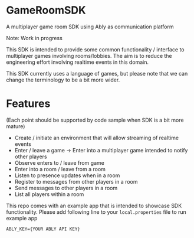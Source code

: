 # GameRoomSDK
A multiplayer game room SDK using Ably as communication platform

Note: Work in progress

This SDK is intended to provide some common functionality / interface to multiplayer games involving rooms/lobbies. The aim is to reduce the engineering effort involving realtime events in this domain.

This SDK currently uses a language of games, but please note that we can change the terminology to be a bit more wider.

# Features 
(Each point should be supported by code sample when SDK is a bit more mature)
* Create / initiate an environment that will allow streaming of realtime events
* Enter / leave a game -> Enter into a multiplayer game intended to notify other players
* Observe enters to / leave from game
* Enter into a room / leave from a room
* Listen to presence updates when in a room
* Register to messages from other players in a room
* Send messages to other players in a room
* List all players within a room

This repo comes with an example app that is intended to showcase SDK functionality.
Please add following line to your ```local.properties``` file to run example app

```ABLY_KEY={YOUR ABLY API KEY}```